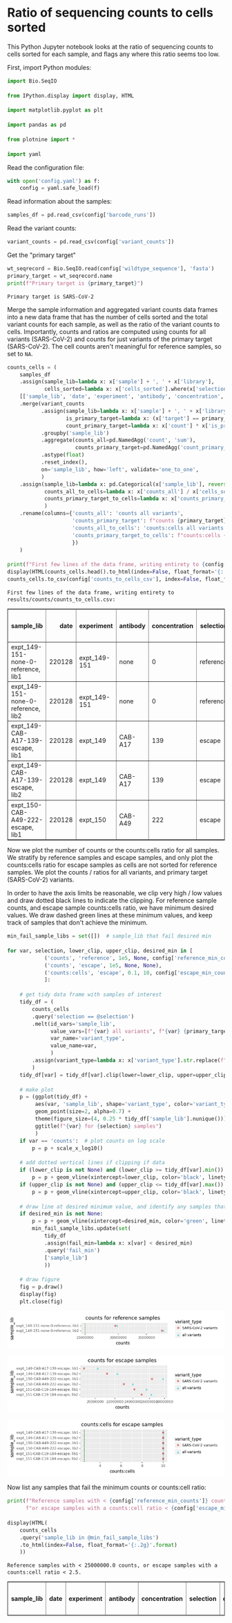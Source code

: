 # Ratio of sequencing counts to cells sorted
This Python Jupyter notebook looks at the ratio of sequencing counts to cells sorted for each sample, and flags any where this ratio seems too low.

First, import Python modules:


```python
import Bio.SeqIO

from IPython.display import display, HTML

import matplotlib.pyplot as plt

import pandas as pd

from plotnine import *

import yaml
```

Read the configuration file:


```python
with open('config.yaml') as f:
    config = yaml.safe_load(f)
```

Read information about the samples:


```python
samples_df = pd.read_csv(config['barcode_runs'])
```

Read the variant counts:


```python
variant_counts = pd.read_csv(config['variant_counts'])
```

Get the "primary target"


```python
wt_seqrecord = Bio.SeqIO.read(config['wildtype_sequence'], 'fasta')
primary_target = wt_seqrecord.name
print(f"Primary target is {primary_target}")
```

    Primary target is SARS-CoV-2


Merge the sample information and aggregated variant counts data frames into a new data frame that has the number of cells sorted and the total variant counts for each sample, as well as the ratio of the variant counts to cells.
Importantly, counts and ratios are computed using counts for all variants (SARS-CoV-2) and counts for just variants of the primary target (SARS-CoV-2).
The cell counts aren't meaningful for reference samples, so set to `NA`.


```python
counts_cells = (
    samples_df
    .assign(sample_lib=lambda x: x['sample'] + ', ' + x['library'],
            cells_sorted=lambda x: x['cells_sorted'].where(x['selection'] != 'reference', pd.NA))
    [['sample_lib', 'date', 'experiment', 'antibody', 'concentration', 'selection', 'cells_sorted']]
    .merge(variant_counts
           .assign(sample_lib=lambda x: x['sample'] + ', ' + x['library'],
                   is_primary_target=lambda x: (x['target'] == primary_target).astype(int),
                   count_primary_target=lambda x: x['count'] * x['is_primary_target'])
           .groupby('sample_lib')
           .aggregate(counts_all=pd.NamedAgg('count', 'sum'),
                      counts_primary_target=pd.NamedAgg('count_primary_target', 'sum'))
           .astype(float)
           .reset_index(),
           on='sample_lib', how='left', validate='one_to_one',
           )
    .assign(sample_lib=lambda x: pd.Categorical(x['sample_lib'], reversed(x['sample_lib'].unique()), ordered=True),
            counts_all_to_cells=lambda x: x['counts_all'] / x['cells_sorted'],
            counts_primary_target_to_cells=lambda x: x['counts_primary_target'] / x['cells_sorted'],
            )
    .rename(columns={'counts_all': 'counts all variants',
                     'counts_primary_target': f"counts {primary_target} variants",
                     'counts_all_to_cells': 'counts:cells all variants',
                     'counts_primary_target_to_cells': f"counts:cells {primary_target} variants"
                     })
    )

print(f"First few lines of the data frame, writing entirety to {config['counts_to_cells_csv']}:")
display(HTML(counts_cells.head().to_html(index=False, float_format='{:.2g}'.format)))
counts_cells.to_csv(config['counts_to_cells_csv'], index=False, float_format='%.3g')
```

    First few lines of the data frame, writing entirety to results/counts/counts_to_cells.csv:



<table border="1" class="dataframe">
  <thead>
    <tr style="text-align: right;">
      <th>sample_lib</th>
      <th>date</th>
      <th>experiment</th>
      <th>antibody</th>
      <th>concentration</th>
      <th>selection</th>
      <th>cells_sorted</th>
      <th>counts all variants</th>
      <th>counts SARS-CoV-2 variants</th>
      <th>counts:cells all variants</th>
      <th>counts:cells SARS-CoV-2 variants</th>
    </tr>
  </thead>
  <tbody>
    <tr>
      <td>expt_149-151-none-0-reference, lib1</td>
      <td>220128</td>
      <td>expt_149-151</td>
      <td>none</td>
      <td>0</td>
      <td>reference</td>
      <td>&lt;NA&gt;</td>
      <td>3e+07</td>
      <td>3e+07</td>
      <td>&lt;NA&gt;</td>
      <td>&lt;NA&gt;</td>
    </tr>
    <tr>
      <td>expt_149-151-none-0-reference, lib2</td>
      <td>220128</td>
      <td>expt_149-151</td>
      <td>none</td>
      <td>0</td>
      <td>reference</td>
      <td>&lt;NA&gt;</td>
      <td>3.8e+07</td>
      <td>3.8e+07</td>
      <td>&lt;NA&gt;</td>
      <td>&lt;NA&gt;</td>
    </tr>
    <tr>
      <td>expt_149-CAB-A17-139-escape, lib1</td>
      <td>220128</td>
      <td>expt_149</td>
      <td>CAB-A17</td>
      <td>139</td>
      <td>escape</td>
      <td>1.1e+06</td>
      <td>2e+07</td>
      <td>1.9e+07</td>
      <td>18</td>
      <td>17</td>
    </tr>
    <tr>
      <td>expt_149-CAB-A17-139-escape, lib2</td>
      <td>220128</td>
      <td>expt_149</td>
      <td>CAB-A17</td>
      <td>139</td>
      <td>escape</td>
      <td>1.1e+06</td>
      <td>2.2e+07</td>
      <td>2.1e+07</td>
      <td>20</td>
      <td>19</td>
    </tr>
    <tr>
      <td>expt_150-CAB-A49-222-escape, lib1</td>
      <td>220128</td>
      <td>expt_150</td>
      <td>CAB-A49</td>
      <td>222</td>
      <td>escape</td>
      <td>1.4e+06</td>
      <td>2.8e+07</td>
      <td>2.6e+07</td>
      <td>20</td>
      <td>19</td>
    </tr>
  </tbody>
</table>


Now we plot the number of counts or the counts:cells ratio for all samples.
We stratify by reference samples and escape samples, and only plot the counts:cells ratio for escape samples as cells are not sorted for reference samples.
We plot the counts / ratios for all variants, and primary target (SARS-CoV-2) variants.

In order to have the axis limits be reasonable, we clip very high / low values and draw dotted black lines to indicate the clipping.
For reference sample counts, and escape sample counts:cells ratio, we have minimum desired values.
We draw dashed green lines at these minimum values, and keep track of samples that don't achieve the minimum.


```python
min_fail_sample_libs = set([])  # sample_lib that fail desired min

for var, selection, lower_clip, upper_clip, desired_min in [
            ('counts', 'reference', 1e5, None, config['reference_min_counts']),
            ('counts', 'escape', 1e5, None, None),
            ('counts:cells', 'escape', 0.1, 10, config['escape_min_counts_to_cells_ratio']),
            ]:

    # get tidy data frame with samples of interest
    tidy_df = (
        counts_cells
        .query('selection == @selection')
        .melt(id_vars='sample_lib',
              value_vars=[f"{var} all variants", f"{var} {primary_target} variants"],
              var_name='variant_type',
              value_name=var,
              )
        .assign(variant_type=lambda x: x['variant_type'].str.replace(f"{var} ", ''))
        )
    tidy_df[var] = tidy_df[var].clip(lower=lower_clip, upper=upper_clip).astype(float)

    # make plot
    p = (ggplot(tidy_df) +
         aes(var, 'sample_lib', shape='variant_type', color='variant_type') +
         geom_point(size=2, alpha=0.7) +
         theme(figure_size=(4, 0.25 * tidy_df['sample_lib'].nunique())) +
         ggtitle(f"{var} for {selection} samples")
         )
    if var == 'counts':  # plot counts on log scale
        p = p + scale_x_log10()
        
    # add dotted vertical lines if clipping if data
    if (lower_clip is not None) and (lower_clip >= tidy_df[var].min()):
        p = p + geom_vline(xintercept=lower_clip, color='black', linetype='dotted')
    if (upper_clip is not None) and (upper_clip <= tidy_df[var].max()):
        p = p + geom_vline(xintercept=upper_clip, color='black', linetype='dotted')
        
    # draw line at desired minimum value, and identify any samples that fail minimum
    if desired_min is not None:
        p = p + geom_vline(xintercept=desired_min, color='green', linetype='dashed')
        min_fail_sample_libs.update(set(
            tidy_df
            .assign(fail_min=lambda x: x[var] < desired_min)
            .query('fail_min')
            ['sample_lib']
            ))
    
    # draw figure
    fig = p.draw()
    display(fig)
    plt.close(fig)
```


    
![png](counts_to_cells_ratio_files/counts_to_cells_ratio_13_0.png)
    



    
![png](counts_to_cells_ratio_files/counts_to_cells_ratio_13_1.png)
    



    
![png](counts_to_cells_ratio_files/counts_to_cells_ratio_13_2.png)
    


Now list any samples that fail the minimum counts or counts:cell ratio:


```python
print(f"Reference samples with < {config['reference_min_counts']} counts, "
      f"or escape samples with a counts:cell ratio < {config['escape_min_counts_to_cells_ratio']}.")

display(HTML(
    counts_cells
    .query('sample_lib in @min_fail_sample_libs')
    .to_html(index=False, float_format='{:.2g}'.format)
    ))
```

    Reference samples with < 25000000.0 counts, or escape samples with a counts:cell ratio < 2.5.



<table border="1" class="dataframe">
  <thead>
    <tr style="text-align: right;">
      <th>sample_lib</th>
      <th>date</th>
      <th>experiment</th>
      <th>antibody</th>
      <th>concentration</th>
      <th>selection</th>
      <th>cells_sorted</th>
      <th>counts all variants</th>
      <th>counts SARS-CoV-2 variants</th>
      <th>counts:cells all variants</th>
      <th>counts:cells SARS-CoV-2 variants</th>
    </tr>
  </thead>
  <tbody>
  </tbody>
</table>

